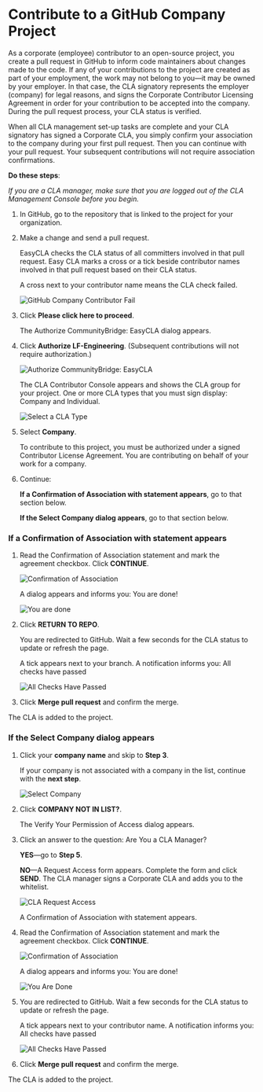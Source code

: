 # Contribute to a GitHub Company Project
As a corporate (employee) contributor to an open-source project, you create a pull request in GitHub to inform code maintainers about changes made to the code. If any of your contributions to the project are created as part of your employment, the work may not belong to you—it may be owned by your employer. In that case, the CLA signatory represents the employer (company) for legal reasons, and signs the Corporate Contributor Licensing Agreement in order for your contribution to be accepted into the company. During the pull request process, your CLA status is verified.

When all CLA management set-up tasks are complete and your CLA signatory has signed a Corporate CLA, you simply confirm your association to the company during your first pull request. Then you can continue with your pull request. Your subsequent contributions will not require association confirmations.

**Do these steps**:

*If you are a CLA manager, make sure that you are logged out of the CLA Management Console before you begin.*

1. In GitHub, go to the repository that is linked to the project for your organization.

2. Make a change and send a pull request.

   EasyCLA checks the CLA status of all committers involved in that pull request. Easy CLA marks a cross or a tick beside contributor names involved in that pull request based on their CLA status.

   A cross next to your contributor name means the CLA check failed.

   ![GitHub Company Contributor Fail](imgs/CLA-GitHub-Company-Contributor-Fail.png)

3. Click **Please click here to proceed**.

   The Authorize CommunityBridge: EasyCLA dialog appears.

4. Click **Authorize LF-Engineering**. (Subsequent contributions will not require authorization.)

   ![Authorize CommunityBridge: EasyCLA](imgs/CLA-Authorize-EasyCLA.png)

   The CLA Contributor Console appears and shows the CLA group for your project. One or more CLA types that you must sign display: Company and Individual.

   ![Select a CLA Type](imgs/CLA-GitHub-Select-company-or-individual.png)

5. Select **Company**.

   To contribute to this project, you must be authorized under a signed Contributor License Agreement. You are contributing on behalf of your work for a company.

6. Continue:

   **If a Confirmation of Association with statement appears**, go to that section below.

   **If the Select Company dialog appears**, go to that section below.

### If a Confirmation of Association with statement appears

1. Read the Confirmation of Association statement and mark the agreement checkbox. Click **CONTINUE**.

   ![Confirmation of Association](imgs/CLA-GitHub-confirmation-of-association.png)

   A dialog appears and informs you: You are done!

   ![You are done](imgs/CLA-GitHub-you-are-done.png)

2. Click **RETURN TO REPO**.

   You are redirected to GitHub. Wait a few seconds for the CLA status to update or refresh the page.

   A tick appears next to your branch. A notification informs you: All checks have passed

   ![All Checks Have Passed](imgs/CLA-GitHub-all-checks-have-passed.png)

3. Click **Merge pull request** and confirm the merge.

The CLA is added to the project.

### If the Select Company dialog appears

1. Click your **company name** and skip to **Step 3**.

   If your company is not associated with a company in the list, continue with the **next step**.

   ![Select Company](imgs/CLA-Contributor-Select-Company.png)

2. Click **COMPANY NOT IN LIST?**.

   The Verify Your Permission of Access dialog appears.

3. Click an answer to the question: Are You a CLA Manager?

   **YES**—go to **Step 5**.

   **NO**—A Request Access form appears. Complete the form and click **SEND**. The CLA manager signs a Corporate CLA and adds you to the whitelist.

   ![CLA Request Access](imgs/CLA-Request-Access.png)

   A Confirmation of Association with statement appears.

4. Read the Confirmation of Association statement and mark the agreement checkbox. Click **CONTINUE**.

   ![Confirmation of Association](imgs/CLA-GitHub-confirmation-of-association.png)

   A dialog appears and informs you: You are done!

   ![You Are Done](imgs/CLA-GitHub-you-are-done.png)

5. You are redirected to GitHub. Wait a few seconds for the CLA status to update or refresh the page.

   A tick appears next to your contributor name. A notification informs you: All checks have passed

   ![All Checks Have Passed](imgs/CLA-GitHub-all-checks-have-passed.png)

6. Click **Merge pull request** and confirm the merge.

The CLA is added to the project.
